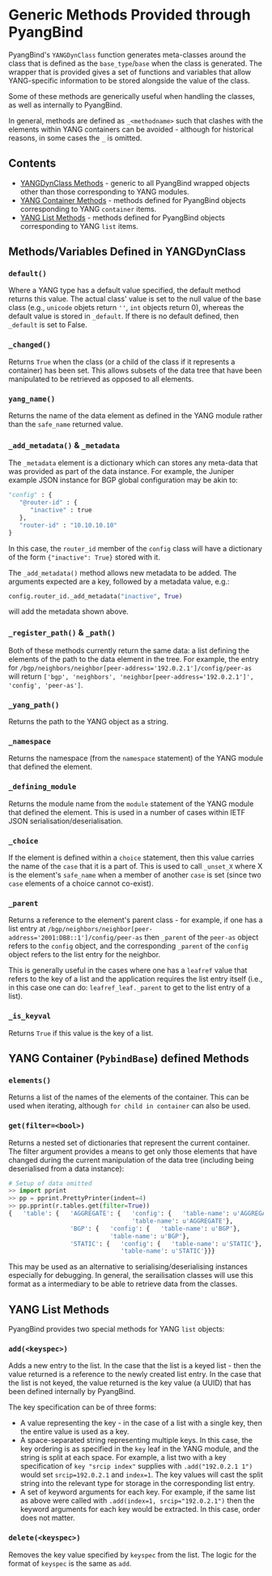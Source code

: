 # Generic Methods Provided through PyangBind

PyangBind's `YANGDynClass` function generates meta-classes around the class that is defined as the `base_type`/`base` when the class is generated. The wrapper that is provided gives a set of functions and variables that allow YANG-specific information to be stored alongside the value of the class.

Some of these methods are generically useful when handling the classes, as well as internally to PyangBind.

In general, methods are defined as `_<methodname>` such that clashes with the elements within YANG containers can be avoided - although for historical reasons, in some cases the `_` is omitted.

## Contents

 * [YANGDynClass Methods](#ydcmethods) - generic to all PyangBind wrapped objects other than those corresponding to YANG modules.
 * [YANG Container Methods](#containermethods) - methods defined for PyangBind objects corresponding to YANG `container` items.
 * [YANG List Methods](#listmethods) - methods defined for PyangBind objects corresponding to YANG `list` items.


## Methods/Variables Defined in YANGDynClass <a name="#ydcmethods"></a>

### `default()`

Where a YANG type has a default value specified, the default method returns this value. The actual class' value is set to the null value of the base class (e.g., `unicode` objets return `''`, `int` objects return 0), whereas the default value is stored in `_default`. If there is no default defined, then `_default` is set to False.

### `_changed()`

Returns `True` when the class (or a child of the class if it represents a container) has been set. This allows subsets of the data tree that have been manipulated to be retrieved as opposed to all elements.

### `yang_name()`

Returns the name of the data element as defined in the YANG module rather than the `safe_name` returned value.

### `_add_metadata()` & `_metadata`

The `_metadata` element is a dictionary which can stores any meta-data that was provided as part of the data instance. For example, the Juniper example JSON instance for BGP global configuration may be akin to:

```python
"config" : {
   "@router-id" : {
      "inactive" : true
   },
   "router-id" : "10.10.10.10"
}
```

In this case, the `router_id` member of the `config` class will have a dictionary of the form `{"inactive": True}` stored with it.

The `_add_metadata()` method allows new metadata to be added. The arguments expected are a key, followed by a metadata value, e.g.:

```python
config.router_id._add_metadata("inactive", True)
```

will add the metadata shown above.

### `_register_path()` & `_path()`

Both of these methods currently return the same data: a list defining the elements of the path to the data element in the tree. For example, the entry for `/bgp/neighbors/neighbor[peer-address='192.0.2.1']/config/peer-as` will return `['bgp', 'neighbors', 'neighbor[peer-address='192.0.2.1']', 'config', 'peer-as']`.

### `_yang_path()`

Returns the path to the YANG object as a string.

### `_namespace`

Returns the namespace (from the `namespace` statement) of the YANG module that defined the element.

### `_defining_module`

Returns the module name from the `module` statement of the YANG module that defined the element. This is used in a number of cases within IETF JSON serialisation/deserialisation.

### `_choice`

If the element is defined within a `choice` statement, then this value carries the name of the `case` that it is a part of. This is used to call `_unset_X` where X is the element's `safe_name` when a member of another `case` is set (since two `case` elements of a choice cannot co-exist).

### `_parent`

Returns a reference to the element's parent class - for example, if one has a list entry at `/bgp/neighbors/neighbor[peer-address='2001:DB8::1']/config/peer-as` then `_parent` of the `peer-as` object refers to the `config` object, and the corresponding `_parent` of the `config` object refers to the list entry for the neighbor.

This is generally useful in the cases where one has a `leafref` value that refers to the key of a list and the application requires the list entry itself (i.e., in this case one can do: `leafref_leaf._parent` to get to the list entry of a list).

### `_is_keyval`

Returns `True` if this value is the key of a list.

## YANG Container (`PybindBase`) defined Methods <a name="containermethods"></a>

### `elements()`

Returns a list of the names of the elements of the container. This can be used when iterating, although `for child in container` can also be used.

### `get(filter=<bool>)`

Returns a nested set of dictionaries that represent the current container. The filter argument provides a means to get only those elements that have changed during the current manipulation of the data tree (including being deserialised from a data instance):

```python
# Setup of data omitted
>> import pprint
>> pp = pprint.PrettyPrinter(indent=4)
>> pp.pprint(r.tables.get(filter=True))
{   'table': {   'AGGREGATE': {   'config': {   'table-name': u'AGGREGATE'},
                                  'table-name': u'AGGREGATE'},
                 'BGP': {   'config': {   'table-name': u'BGP'},
                            'table-name': u'BGP'},
                 'STATIC': {   'config': {   'table-name': u'STATIC'},
                               'table-name': u'STATIC'}}}
```

This may be used as an alternative to serialising/deserialising instances especially for debugging. In general, the serailisation classes will use this format as a intermediary to be able to retrieve data from the classes.

## YANG List Methods <a name="listmethods"></a>

PyangBind provides two special methods for YANG `list` objects:

### `add(<keyspec>)`

Adds a new entry to the list. In the case that the list is a keyed list - then the value returned is a reference to the newly created list entry. In the case that the list is not keyed, the value returned is the key value (a UUID) that has been defined internally by PyangBind.

The key specification can be of three forms:
  * A value representing the key - in the case of a list with a single key, then the entire value is used as a key.
  * A space-separated string representing multiple keys. In this case, the key ordering is as specified in the `key` leaf in the YANG module, and the string is split at each space. For example, a list two with a key specification of `key "srcip index"` supplies with `.add("192.0.2.1 1")` would set `srcip=192.0.2.1` and `index=1`. The key values will cast the split string into the relevant type for storage in the corresponding list entry.
  * A set of keyword arguments for each key. For example, if the same list as above were called with `.add(index=1, srcip="192.0.2.1")` then the keyword arguments for each key would be extracted. In this case, order does not matter.

### `delete(<keyspec>)`

Removes the key value specified by `keyspec` from the list. The logic for the format of `keyspec` is the same as `add`.


